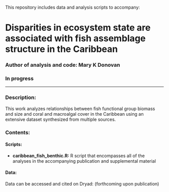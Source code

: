 This repository includes data and analysis scripts to accompany:

# Disparities in ecosystem state are associated with fish assemblage structure in the Caribbean

### Author of analysis and code: Mary K Donovan
### In progress

-----

### Description:
This work analyzes relationships between fish functional group biomass and size and coral and macroalgal cover in the Caribbean using an extensive dataset synthesized from multiple sources.

### Contents:
#### Scripts:
* **caribbean_fish_benthic.R:** R script that encompasses all of the analyses in the accompanying publication and supplemental material

#### Data:
Data can be accessed and cited on Dryad: (forthcoming upon publication) 
